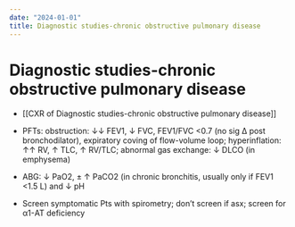 ```yaml
---
date: "2024-01-01"
title: Diagnostic studies-chronic obstructive pulmonary disease
---
```


# Diagnostic studies-chronic obstructive pulmonary disease

* [[CXR of Diagnostic studies-chronic obstructive pulmonary disease]]
 
* PFTs: obstruction: ↓↓ FEV1, ↓ FVC, FEV1/FVC <0.7 (no sig Δ post bronchodilator), expiratory coving of flow-volume loop; hyperinflation: ↑↑ RV, ↑ TLC, ↑ RV/TLC; abnormal gas exchange: ↓ DLCO (in emphysema)
 
* ABG: ↓ PaO2, ± ↑ PaCO2 (in chronic bronchitis, usually only if FEV1 <1.5 L) and ↓ pH
 
* Screen symptomatic Pts with spirometry; don’t screen if asx; screen for α1-AT deficiency
